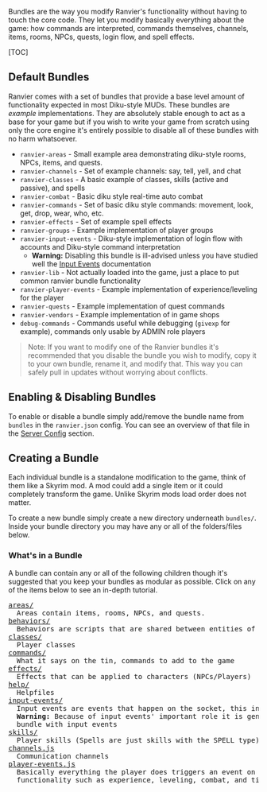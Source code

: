 Bundles are the way you modify Ranvier's functionality without having to touch the core code. They let you modify
basically everything about the game: how commands are interpreted, commands themselves, channels, items, rooms, NPCs,
quests, login flow, and spell effects.

[TOC]

## Default Bundles

Ranvier comes with a set of bundles that provide a base level amount of functionality expected in most Diku-style MUDs.
These bundles are _example_ implementations. They are absolutely stable enough to act as a base for your game but if you
wish to write your game from scratch using only the core engine it's entirely possible to disable all of these bundles
with no harm whatsoever.

* `ranvier-areas` - Small example area demonstrating diku-style rooms, NPCs,
  items, and quests.
* `ranvier-channels` - Set of example channels: say, tell, yell, and chat
* `ranvier-classes` - A basic example of classes, skills (active and passive), and spells
* `ranvier-combat` - Basic diku style real-time auto combat
* `ranvier-commands` - Set of basic diku style commands: movement, look, get, drop, wear, who, etc.
* `ranvier-effects` - Set of example spell effects
* `ranvier-groups` - Example implementation of player groups
* `ranvier-input-events` - Diku-style implementation of login flow with accounts
  and Diku-style command interpretation
    * **Warning:** Disabling this bundle is ill-advised unless you have studied
      well the [Input Events](input_events.md) documentation
* `ranvier-lib` - Not actually loaded into the game, just a place to put common ranvier bundle functionality
* `ranvier-player-events` - Example implementation of experience/leveling for the player
* `ranvier-quests` - Example implementation of quest commands
* `ranvier-vendors` - Example implementation of in game shops
* `debug-commands` - Commands useful while debugging (`givexp` for example), commands only usable by ADMIN role players

> Note: If you want to modify one of the Ranvier bundles it's recommended that you disable the bundle you wish to
> modify, copy it to your own bundle, rename it, and modify that. This way you can safely pull in updates without
> worrying about conflicts.

## Enabling &amp; Disabling Bundles

To enable or disable a bundle simply add/remove the bundle name from `bundles` in the `ranvier.json` config. You can see
an overview of that file in the [Server Config](../server_config.md) section.

## Creating a Bundle

Each individual bundle is a standalone modification to the game, think of them like a Skyrim mod. A mod could add a
single item or it could completely transform the game. Unlike Skyrim mods load order does not matter.

To create a new bundle simply create a new directory underneath `bundles/`. Inside your bundle directory you may have
any or all of the folders/files below.

### What's in a Bundle

A bundle can contain any or all of the following children though it's suggested that you keep your bundles as modular as
possible. Click on any of the items below to see an in-depth tutorial.

<pre>
<a href="../areas/">areas/</a>
  Areas contain items, rooms, NPCs, and quests.
<a href="../areas/scripting#behaviors">behaviors/</a>
  Behaviors are scripts that are shared between entities of the same type (rooms, items, NPCs)
<a href="../classes/">classes/</a>
  Player classes
<a href="../commands/">commands/</a>
  What it says on the tin, commands to add to the game
<a href="../effects/">effects/</a>
  Effects that can be applied to characters (NPCs/Players)
<a href="../help/">help/</a>
  Helpfiles
<a href="../events/">input-events/</a>
  Input events are events that happen on the socket, this involves login and command interpreting.
  <strong>Warning:</strong> Because of input events' important role it is generally not advised to load more than one
  bundle with input events
<a href="../classes#skillsspells">skills/</a>
  Player skills (Spells are just skills with the SPELL type)
<a href="../channels/">channels.js</a>
  Communication channels
<a href="../events/">player-events.js</a>
  Basically everything the player does triggers an event on them that can be attached to and perform
  functionality such as experience, leveling, combat, and time based calculations
</pre>
